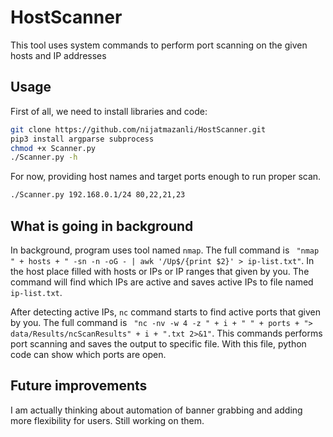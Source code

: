 # HostScanner
This tool uses system commands to perform port scanning on the given hosts and IP addresses

## Usage
First of all, we need to install libraries and code: 
```bash 
git clone https://github.com/nijatmazanli/HostScanner.git
pip3 install argparse subprocess
chmod +x Scanner.py
./Scanner.py -h 
```

For now, providing host names and target ports enough to run proper scan.
```bash
./Scanner.py 192.168.0.1/24 80,22,21,23
```

## What is going in background
In background, program uses tool named ```nmap```. The full command is ```  "nmap " + hosts + " -sn -n -oG - | awk '/Up$/{print $2}' > ip-list.txt" ```.
In the host place filled with hosts or IPs or IP ranges that given by you. The command will find which IPs are active and saves active IPs to file named ```ip-list.txt```.

After detecting active IPs, ```nc``` command starts to find active ports that given by you. The full command is  ``` "nc -nv -w 4 -z " + i + " " + ports + "> data/Results/ncScanResults" + i + ".txt 2>&1"```.
This commands performs port scanning and saves the output to specific file. With this file, python code can show which ports are open.

## Future improvements
I am actually thinking about automation of banner grabbing and adding more flexibility for users. Still working on them. 
